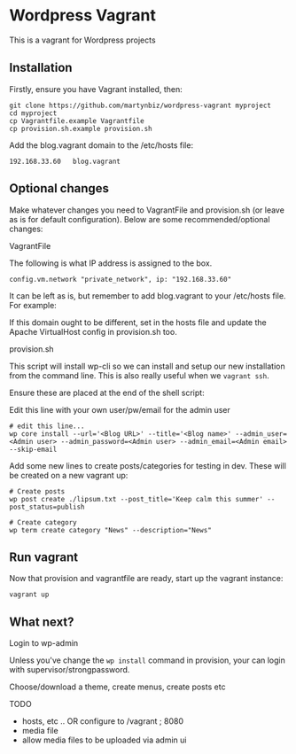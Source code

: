 # Wordpress Vagrant

This is a vagrant for Wordpress projects

## Installation

Firstly, ensure you have Vagrant installed, then:

```
git clone https://github.com/martynbiz/wordpress-vagrant myproject
cd myproject
cp Vagrantfile.example Vagrantfile
cp provision.sh.example provision.sh
```

Add the blog.vagrant domain to the /etc/hosts file:

```
192.168.33.60	blog.vagrant
```

## Optional changes

Make whatever changes you need to VagrantFile and provision.sh (or leave as is for
default configuration). Below are some recommended/optional changes:

VagrantFile

The following is what IP address is assigned to the box.

```
config.vm.network "private_network", ip: "192.168.33.60"
```

It can be left as is, but remember to add blog.vagrant to your /etc/hosts file.
For example:

If this domain ought to be different, set in the hosts file and update the Apache
VirtualHost config in provision.sh too.

provision.sh

This script will install wp-cli so we can install and setup our new installation
from the command line. This is also really useful when we `vagrant ssh`.

Ensure these are placed at the end of the shell script:

Edit this line with your own user/pw/email for the admin user

```
# edit this line...
wp core install --url='<Blog URL>' --title='<Blog name>' --admin_user=<Admin user> --admin_password=<Admin user> --admin_email=<Admin email> --skip-email
```

Add some new lines to create posts/categories for testing in dev. These will be
created on a new vagrant up:

```
# Create posts
wp post create ./lipsum.txt --post_title='Keep calm this summer' --post_status=publish

# Create category
wp term create category "News" --description="News"
```

## Run vagrant

Now that provision and vagrantfile are ready, start up the vagrant instance:

```
vagrant up
```

## What next?

Login to wp-admin

Unless you've change the `wp install` command in provision, your can login with supervisor/strongpassword.

Choose/download a theme, create menus, create posts etc

TODO
* hosts, etc .. OR configure to /vagrant ; 8080
* media file
* allow media files to be uploaded via admin ui

